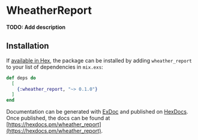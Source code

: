 # WheatherReport

**TODO: Add description**

## Installation

If [available in Hex](https://hex.pm/docs/publish), the package can be installed
by adding `wheather_report` to your list of dependencies in `mix.exs`:

```elixir
def deps do
  [
    {:wheather_report, "~> 0.1.0"}
  ]
end
```

Documentation can be generated with [ExDoc](https://github.com/elixir-lang/ex_doc)
and published on [HexDocs](https://hexdocs.pm). Once published, the docs can
be found at [https://hexdocs.pm/wheather_report](https://hexdocs.pm/wheather_report).

